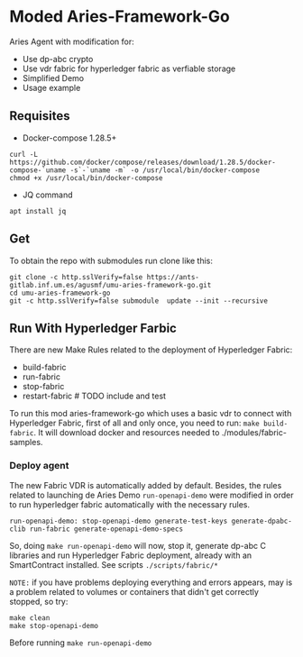 # Moded Aries-Framework-Go

Aries Agent with modification for:

- Use dp-abc crypto
- Use vdr fabric for hyperledger fabric as verfiable storage
- Simplified Demo
- Usage example
## Requisites
- Docker-compose 1.28.5+

```
curl -L https://github.com/docker/compose/releases/download/1.28.5/docker-compose-`uname -s`-`uname -m` -o /usr/local/bin/docker-compose
chmod +x /usr/local/bin/docker-compose
```

- JQ command

```
apt install jq
```

## Get

To obtain the repo with submodules run clone like this:

```
git clone -c http.sslVerify=false https://ants-gitlab.inf.um.es/agusmf/umu-aries-framework-go.git
cd umu-aries-framework-go
git -c http.sslVerify=false submodule  update --init --recursive
```

## Run With Hyperledger Farbic

There are new Make Rules related to the deployment of Hyperledger Fabric:

- build-fabric
- run-fabric
- stop-fabric
- restart-fabric # TODO include and test

To run this mod aries-framework-go which uses a basic vdr to connect with Hyperledger Fabric, first of all and only once, you need to run: `make build-fabric`. It will download docker and resources needed to ./modules/fabric-samples.

### Deploy agent

The new Fabric VDR is automatically added by default. Besides, the rules related to launching de Aries Demo `run-openapi-demo` were modified in order to run hyperledger fabric automatically with the necessary rules.

```
run-openapi-demo: stop-openapi-demo generate-test-keys generate-dpabc-clib run-fabric generate-openapi-demo-specs
```

So, doing `make run-openapi-demo` will now, stop it, generate dp-abc C libraries and run Hyperledger Fabric deployment, already with an SmartContract installed. See scripts `./scripts/fabric/*`

`NOTE:` if you have problems deploying everything and errors appears, may is a problem related to volumes or containers that didn't get correctly stopped, so try:

```
make clean
make stop-openapi-demo
```

Before running `make run-openapi-demo`
